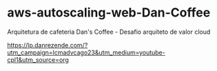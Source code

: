# aws-autoscaling-web-Dan-Coffee
Arquitetura de cafeteria Dan's Coffee - Desafio arquiteto de valor cloud

https://lp.danrezende.com/?utm_campaign=lcmadvcago23&utm_medium=youtube-cpl1&utm_source=org

